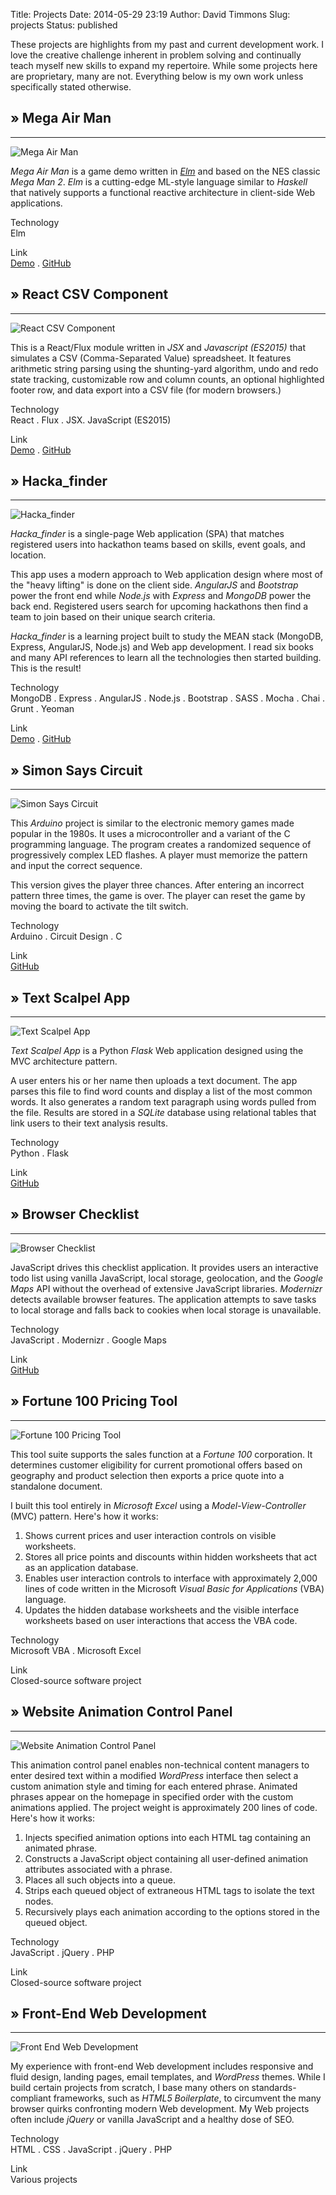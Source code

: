 Title: Projects
Date: 2014-05-29 23:19
Author: David Timmons
Slug: projects
Status: published

These projects are highlights from my past and current development work.
I love the creative challenge inherent in problem solving and
continually teach myself new skills to expand my repertoire. While some
projects here are proprietary, many are not. Everything below is my own
work unless specifically stated otherwise.

## » Mega Air Man
---
![Mega Air Man][mam-img]

*Mega Air Man* is a game demo written in *[Elm][]* and based on the NES
classic *Mega Man 2*. *Elm* is a cutting-edge ML-style language similar
to *Haskell* that natively supports a functional reactive architecture
in client-side Web applications.

<span class="project-details">
  Technology<br />
  Elm

  Link<br />
  [Demo][mam-demo] . [GitHub][mam-code]
</span>


## » React CSV Component
---
![React CSV Component][rcc-img]

This is a React/Flux module written in *JSX* and *Javascript (ES2015)*
that simulates a CSV (Comma-Separated Value) spreadsheet. It features
arithmetic string parsing using the shunting-yard algorithm, undo and
redo state tracking, customizable row and column counts, an optional
highlighted footer row, and data export into a CSV file (for modern
browsers.)

<span class="project-details">
  Technology<br />
  React . Flux . JSX. JavaScript (ES2015)

  Link<br />
  [Demo][rcc-demo] . [GitHub][rcc-code]
</span>


## » Hacka\_finder
---
![Hacka\_finder][haf-img]

*Hacka\_finder* is a single-page Web application (SPA) that matches
registered users into hackathon teams based on skills, event goals, and
location.

This app uses a modern approach to Web application design where most of
the "heavy lifting" is done on the client side. *AngularJS* and
*Bootstrap* power the front end while *Node.js* with *Express* and
*MongoDB* power the back end. Registered users search for upcoming
hackathons then find a team to join based on their unique search
criteria.

*Hacka\_finder* is a learning project built to study the MEAN stack
(MongoDB, Express, AngularJS, Node.js) and Web app development. I read
six books and many API references to learn all the technologies then
started building. This is the result!

<span class="project-details">
  Technology<br />
  MongoDB . Express . AngularJS . Node.js . Bootstrap . SASS . Mocha .
  Chai . Grunt . Yeoman

  Link<br />
  [Demo][haf-demo] . [GitHub][haf-code]
</span>


## » Simon Says Circuit
---
![Simon Says Circuit][ssc-img]

This *Arduino* project is similar to the electronic memory games made
popular in the 1980s. It uses a microcontroller and a variant of the C
programming language. The program creates a randomized sequence of
progressively complex LED flashes. A player must memorize the pattern
and input the correct sequence.

This version gives the player three chances. After entering an incorrect
pattern three times, the game is over. The player can reset the game by
moving the board to activate the tilt switch.

<span class="project-details">
  Technology<br />
  Arduino . Circuit Design . C

  Link<br />
  [GitHub][ssc-code]
</span>


## » Text Scalpel App
---
![Text Scalpel App][tsa-img]

*Text Scalpel App* is a Python *Flask* Web application designed using
the MVC architecture pattern.

A user enters his or her name then uploads a text document. The app
parses this file to find word counts and display a list of the most
common words. It also generates a random text paragraph using words
pulled from the file. Results are stored in a *SQLite* database using
relational tables that link users to their text analysis results.

<span class="project-details">
  Technology<br />
  Python . Flask

  Link<br />
  [GitHub][tsa-code]
</span>


## » Browser Checklist
---
![Browser Checklist][brc-img]

JavaScript drives this checklist application. It provides users an
interactive todo list using vanilla JavaScript, local storage,
geolocation, and the *Google Maps* API without the overhead of extensive
JavaScript libraries. *Modernizr* detects available browser features.
The application attempts to save tasks to local storage and falls back
to cookies when local storage is unavailable.

<span class="project-details">
  Technology<br />
  JavaScript . Modernizr . Google Maps

  Link<br />
  [GitHub][brc-code]
</span>


## » Fortune 100 Pricing Tool
---
![Fortune 100 Pricing Tool][fpt-img]

This tool suite supports the sales function at a *Fortune 100*
corporation. It determines customer eligibility for current promotional
offers based on geography and product selection then exports a price
quote into a standalone document.

I built this tool entirely in *Microsoft Excel* using a
*Model-View-Controller* (MVC) pattern. Here's how it works:

1.  Shows current prices and user interaction controls on visible
    worksheets.
2.  Stores all price points and discounts within hidden worksheets that
    act as an application database.
3.  Enables user interaction controls to interface with approximately
    2,000 lines of code written in the Microsoft *Visual Basic for
    Applications* (VBA) language.
4.  Updates the hidden database worksheets and the visible interface
    worksheets based on user interactions that access the VBA code.

<span class="project-details">
  Technology<br />
  Microsoft VBA . Microsoft Excel

  Link<br />
  Closed-source software project
</span>


## » Website Animation Control Panel
---
![Website Animation Control Panel][wap-img]

This animation control panel enables non-technical content managers to
enter desired text within a modified *WordPress* interface then select a
custom animation style and timing for each entered phrase. Animated
phrases appear on the homepage in specified order with the custom
animations applied. The project weight is approximately 200 lines of
code. Here's how it works:

1.  Injects specified animation options into each HTML tag containing an
    animated phrase.
2.  Constructs a JavaScript object containing all user-defined animation
    attributes associated with a phrase.
3.  Places all such objects into a queue.
4.  Strips each queued object of extraneous HTML tags to isolate the
    text nodes.
5.  Recursively plays each animation according to the options stored in
    the queued object.

<span class="project-details">
  Technology<br />
  JavaScript . jQuery . PHP

  Link<br />
  Closed-source software project
</div>


## » Front-End Web Development
---
![Front End Web Development][few-img]

My experience with front-end Web development includes responsive and
fluid design, landing pages, email templates, and *WordPress* themes.
While I build certain projects from scratch, I base many others on
standards-compliant frameworks, such as *HTML5 Boilerplate*, to
circumvent the many browser quirks confronting modern Web development.
My Web projects often include *jQuery* or vanilla JavaScript and a
healthy dose of SEO.

<span class="project-details">
  Technology<br />
  HTML . CSS . JavaScript . jQuery . PHP

  Link<br />
  Various projects
</div>


[mam-img]: {filename}/images/2016/02/mega-air-man.jpg
  "Mega Air Man"

[mam-demo]: http://mega-air-man.timmons.io
  "Click here to play the demo."

[mam-code]: https://github.com/davidtimmons/mega-air-man
  "Click here to see the project code."

[rcc-img]: {filename}/images/2016/01/react-csv-component.jpg
  "React CSV Component"

[rcc-demo]: http://react-csv.timmons.io
  "Click here to see a demo."

[rcc-code]: https://github.com/davidtimmons/react-csv
  "Click here to see the project code."

[haf-img]: {filename}/images/2015/08/hackafinder-home.jpg
  "Hacka_finder"

[haf-demo]: http://hackafinder.timmons.io
  "Click here to see a demo."

[haf-code]: https://github.com/davidtimmons/hackafinder
  "Click here to see the project code."

[ssc-img]: {filename}/images/2014/08/simon-says-breadboard.jpg
  "Simon Says Circuit"

[ssc-code]: https://github.com/davidtimmons/simon-says-circuit
  "Click here to see the project code."

[tsa-img]: {filename}/images/2014/08/text-scalpel-app-dashboard.png
  "Text Scalpel App"

[tsa-code]: https://github.com/davidtimmons/text-scalpel-app
  "Click here to see the project code."

[brc-img]: {filename}/images/2014/08/browser-checklist.jpg
  "Browser Checklist"

[brc-code]: https://github.com/davidtimmons/browser-checklist
  "Click here to see the project code."

[fpt-img]: {filename}/images/2014/05/fortune-100-pricing-tool.jpg
  "Fortune 100 Pricing Tool"

[wap-img]: {filename}/images/2014/05/website-animation-control-panel.jpg
  "Website Animation Control Panel"

[few-img]: {filename}/images/2014/05/front-end-web-development.jpg
  "Front-End Web Development"

[Elm]: http://elm-lang.org/
  "Click here to learn more about Elm."
